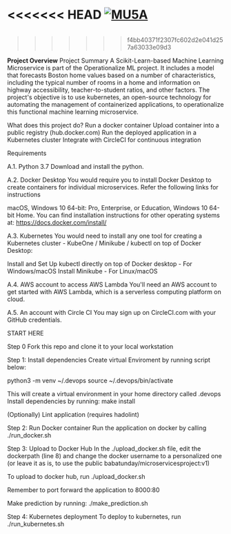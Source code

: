 <<<<<<< HEAD
[![MU5A](https://circleci.com/gh/MU5A/ml_microservicesproject.svg?style=svg)](https://app.circleci.com/pipelines/github/MU5A/ml_microservicesproject)
=======
[![<MU5A>](https://circleci.com/<gh>/<MU5A>/<ml_microservicesproject>.svg?style=svg)](https://app.circleci.com/pipelines/github/MU5A/ml_microservicesproject)
>>>>>>> f4bb40371f2307fc602d2e041d257a63033e09d3

**Project Overview**
Project Summary A Scikit-Learn-based Machine Learning Microservice is part of the Operationalize ML project. It includes a model that forecasts Boston home values based on a number of characteristics, including the typical number of rooms in a home and information on highway accessibility, teacher-to-student ratios, and other factors. The project's objective is to use kubernetes, an open-source technology for automating the management of containerized applications, to operationalize this functional machine learning microservice.

What does this project do?
Run a docker container
Upload container into a public registry (hub.docker.com)
Run the deployed application in a Kubernetes cluster
Integrate with CircleCI for continuous integration

Requirements

A.1. Python 3.7
Download and install the python.

A.2. Docker Desktop
You would require you to install Docker Desktop to create containers for individual microservices. Refer the following links for instructions

macOS,
Windows 10 64-bit: Pro, Enterprise, or Education,
Windows 10 64-bit Home.
You can find installation instructions for other operating systems at: https://docs.docker.com/install/

A.3. Kubernetes
You would need to install any one tool for creating a Kubernetes cluster - KubeOne / Minikube / kubectl on top of Docker Desktop:

Install and Set Up kubectl directly on top of Docker desktop - For Windows/macOS
Install Minikube - For Linux/macOS

A.4. AWS account to access AWS Lambda
You'll need an AWS account to get started with AWS Lambda, which is a serverless computing platform on cloud.

A.5. An account with Circle CI
You may sign up on CircleCI.com with your GitHub credentials.

START HERE

Step 0
Fork this repo and clone it to your local workstation

Step 1: Install dependencies
Create virtual Enviroment by running script below:

python3 -m venv ~/.devops
source ~/.devops/bin/activate

This will create a virtual environment in your home directory called .devops
Install dependencies by running: make install

(Optionally) Lint application (requires hadolint)

Step 2: Run Docker container
Run the application on docker by calling ./run_docker.sh

Step 3: Upload to Docker Hub
In the ./upload_docker.sh file, edit the dockerpath (line 8) and change the docker username to a personalized one (or leave it as is, to use the public babatunday/microservicesproject:v1)

To upload to docker hub, run ./upload_docker.sh

Remember to port forward the application to 8000:80

Make prediction by running: ./make_prediction.sh

Step 4: Kubernetes deployment
To deploy to kubernetes, run ./run_kubernetes.sh
